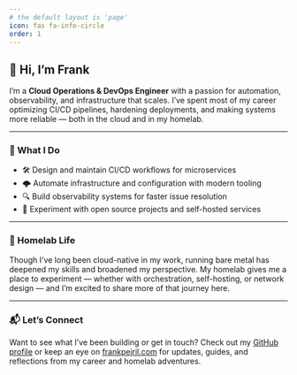 ```yaml
---
# the default layout is 'page'
icon: fas fa-info-circle
order: 1
---
```

## 👋 Hi, I’m Frank

I’m a **Cloud Operations & DevOps Engineer** with a passion for automation, observability, and infrastructure that scales. I’ve spent most of my career optimizing CI/CD pipelines, hardening deployments, and making systems more reliable — both in the cloud and in my homelab.

---

### 🔧 What I Do
- 🛠️ Design and maintain CI/CD workflows for microservices
- 🌩️ Automate infrastructure and configuration with modern tooling
- 🔍 Build observability systems for faster issue resolution
- 🧪 Experiment with open source projects and self-hosted services

---

### 🏡 Homelab Life
Though I’ve long been cloud-native in my work, running bare metal has deepened my skills and broadened my perspective. My homelab gives me a place to experiment — whether with orchestration, self-hosting, or network design — and I’m excited to share more of that journey here.

---

### 📬 Let’s Connect
Want to see what I’ve been building or get in touch? Check out my [GitHub profile](https://github.com/fpejril) or keep an eye on [frankpejril.com](https://frankpejril.com) for updates, guides, and reflections from my career and homelab adventures.
